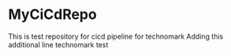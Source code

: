 # MyCiCdRepo
This is test repository for cicd pipeline for technomark
Adding this additional line
technomark test